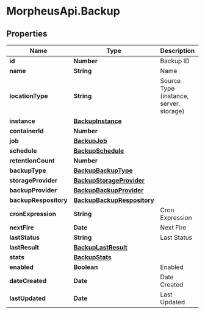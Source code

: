 # MorpheusApi.Backup

## Properties

Name | Type | Description | Notes
------------ | ------------- | ------------- | -------------
**id** | **Number** | Backup ID | [optional] 
**name** | **String** | Name | [optional] 
**locationType** | **String** | Source Type (instance, server, storage) | [optional] 
**instance** | [**BackupInstance**](BackupInstance.md) |  | [optional] 
**containerId** | **Number** |  | [optional] 
**job** | [**BackupJob**](BackupJob.md) |  | [optional] 
**schedule** | [**BackupSchedule**](BackupSchedule.md) |  | [optional] 
**retentionCount** | **Number** |  | [optional] 
**backupType** | [**BackupBackupType**](BackupBackupType.md) |  | [optional] 
**storageProvider** | [**BackupStorageProvider**](BackupStorageProvider.md) |  | [optional] 
**backupProvider** | [**BackupBackupProvider**](BackupBackupProvider.md) |  | [optional] 
**backupRespository** | [**BackupBackupRespository**](BackupBackupRespository.md) |  | [optional] 
**cronExpression** | **String** | Cron Expression | [optional] 
**nextFire** | **Date** | Next Fire | [optional] 
**lastStatus** | **String** | Last Status | [optional] 
**lastResult** | [**BackupLastResult**](BackupLastResult.md) |  | [optional] 
**stats** | [**BackupStats**](BackupStats.md) |  | [optional] 
**enabled** | **Boolean** | Enabled | [optional] 
**dateCreated** | **Date** | Date Created | [optional] 
**lastUpdated** | **Date** | Last Updated | [optional] 


